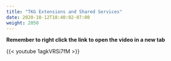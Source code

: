 ```yaml
---
title: "TKG Extensions and Shared Services"
date: 2020-10-12T18:40:02-07:00
weight: 2050
---
```


**Remember to right click the link to open the video in a new tab**  

{{< youtube 1agkVRSi7fM >}}
